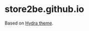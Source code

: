 # store2be.github.io

Based on [Hydra theme](https://github.com/CloudCannon/hydra-jekyll-template).
